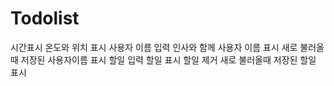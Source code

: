 # Todolist

시간표시
온도와 위치 표시
사용자 이름 입력
인사와 함께 사용자 이름 표시
새로 불러올때 저장된 사용자이름 표시
할일 입력
할일 표시 
할일 제거
새로 불러올때 저장된 할일 표시
